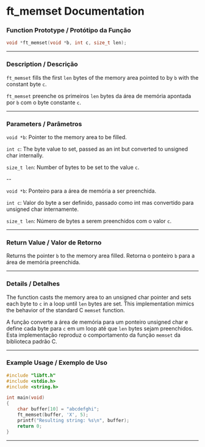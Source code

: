 # ft\_memset Documentation

### Function Prototype / Protótipo da Função

```c
void *ft_memset(void *b, int c, size_t len);
```

---

### Description / Descrição

`ft_memset` fills the first `len` bytes of the memory area pointed to by `b` with the constant byte `c`.

`ft_memset` preenche os primeiros `len` bytes da área de memória apontada por `b` com o byte constante `c`.

---

### Parameters / Parâmetros

`void *b`: Pointer to the memory area to be filled.

`int c`: The byte value to set, passed as an int but converted to unsigned char internally.

`size_t len`: Number of bytes to be set to the value `c`.

--

`void *b`: Ponteiro para a área de memória a ser preenchida.

`int c`: Valor do byte a ser definido, passado como int mas convertido para unsigned char internamente.

`size_t len`: Número de bytes a serem preenchidos com o valor `c`.

---

### Return Value / Valor de Retorno

Returns the pointer `b` to the memory area filled.
Retorna o ponteiro `b` para a área de memória preenchida.

---

### Details / Detalhes

The function casts the memory area to an unsigned char pointer and sets each byte to `c` in a loop until `len` bytes are set.
This implementation mimics the behavior of the standard C `memset` function.

A função converte a área de memória para um ponteiro unsigned char e define cada byte para `c` em um loop até que `len` bytes sejam preenchidos.
Esta implementação reproduz o comportamento da função `memset` da biblioteca padrão C.

---

### Example Usage / Exemplo de Uso

```c
#include "libft.h"
#include <stdio.h>
#include <string.h>

int main(void)
{
    char buffer[10] = "abcdefghi";
    ft_memset(buffer, 'X', 5);
    printf("Resulting string: %s\n", buffer);
    return 0;
}
```

---
